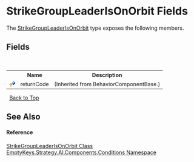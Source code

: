 # StrikeGroupLeaderIsOnOrbit Fields
 

The <a href="T_EmptyKeys_Strategy_AI_Components_Conditions_StrikeGroupLeaderIsOnOrbit">StrikeGroupLeaderIsOnOrbit</a> type exposes the following members.


## Fields
&nbsp;<table><tr><th></th><th>Name</th><th>Description</th></tr><tr><td>![Protected field](media/protfield.gif "Protected field")</td><td>returnCode</td><td> (Inherited from BehaviorComponentBase.)</td></tr></table>&nbsp;
<a href="#strikegroupleaderisonorbit-fields">Back to Top</a>

## See Also


#### Reference
<a href="T_EmptyKeys_Strategy_AI_Components_Conditions_StrikeGroupLeaderIsOnOrbit">StrikeGroupLeaderIsOnOrbit Class</a><br /><a href="N_EmptyKeys_Strategy_AI_Components_Conditions">EmptyKeys.Strategy.AI.Components.Conditions Namespace</a><br />